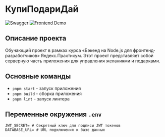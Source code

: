# КупиПодариДай

[![Swagger](https://img.shields.io/badge/Swagger-UI-green?logo=swagger)](https://kupipodariday-backend.onrender.com/api)
[![Frontend Demo](https://img.shields.io/badge/Frontend%20Demo-Render-6466E9?logo=render&logoColor=white)](https://nodejs-kupipodariday-frontend.onrender.com)

## Описание проекта

Обучающий проект в рамках курса «Бэкенд на Node.js для фронтенд-разработчиков» Яндекс.Практикум. Этот проект представляет собой серверную часть приложения для управления желаниями и подарками.

## Основные команды

- `pnpm start` - запуск приложения
- `pnpm build` - сборка приложения
- `pnpm lint` - запуск линтера

## Переменные окружения `.env`

```
JWT_SECRET= # Секретный ключ для подписи JWT токенов
DATABASE_URL= # URL подключения к базе данных
```
